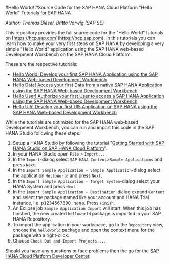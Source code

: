 #Hello World!
#Source Code for the SAP HANA Cloud Platform "Hello World" Tutorials for SAP HANA

*Author: Thomas Bieser, Britta Varwig (SAP SE)*

This repository provides the full source code for the "Hello World" tutorials on [https://hcp.sap.com](https://hcp.sap.com). In this tutorials you can learn how to make your very first steps on SAP HANA by developing a very simple "Hello World" application using the SAP HANA web-based Development Workbench on the SAP HANA Cloud Platform.

These are the respective tutorials:

- [Hello World! Develop your first SAP HANA Application using the SAP HANA Web-based Development Workbench](http://hcp.sap.com/developers/TutorialCatalog/nat200_1_native_hana_hello_world_with_web_ide.html) 
- [Hello Data! Access your first Data from a native SAP HANA Application using the SAP HANA Web-based Development Workbench](http://hcp.sap.com/developers/TutorialCatalog/nat200_02_native_hana_hello_data_with_webide.html)
- [Hello User! Authorize your first User to access a SAP HANA Application using the SAP HANA Web-based Development Workbench](http://hcp.sap.com/developers/TutorialCatalog/nat200_03_native_hana_hello_user_with_webide.html)
- [Hello UI5! Develop your first UI5 Application on SAP HANA using the SAP HANA Web-based Development Workbench](http://hcp.sap.com/developers/TutorialCatalog/nat200_04_native_hana_hello_ui5_with_webide.html)

While the tutorials are optimized for the SAP HANA web-based Development Workbench, you can run and import this code in the SAP HANA Studio following these steps:

1. Setup a HANA Studio by following the tutorial "[Getting Started with SAP HANA Studio on SAP HANA Cloud Platform](http://hcp.sap.com/developers/TutorialCatalog/nat201_1_native_hana_setup_eclipse.html)".
2. In your HANA Studio open `File` > `Import...`
3. In the  `Import`-dialog select `SAP HANA Content`>`Sample Applications` and press `Next`. 
4. In the `Import Sample Application - Sample Application`-dialog select the application `HelloWorld` and press `Next`.
5. In the `Import Sample Application - Target System`-dialog select your HANA System and press `Next`.
6. In the `Import Sample Application - Destination`-dialog expand `Content` and select the package named like your account and HANA Trial instance, i.e. <kbd>p1234567890.hana</kbd>. Press `Finish`.
7. An Eclipse job `Sample Application Import` will start. When this job has finished, the new created `helloworld` package is imported in your SAP HANA Repository. 
8. To import the application in your workspace, go to the `Repository` view, choose the `helloworld` package and open the context menu for the package with a right-click.
9. Choose `Check Out and Import Projects...`. 

Should you have any questions or face problems then the go for the [SAP HANA Cloud Platform Developer Center](http://scn.sap.com/community/developer-center/cloud-platform/content?filterID=contentstatus%5Bpublished%5D~objecttype~objecttype%5Bthread%5D).
